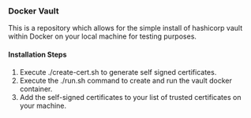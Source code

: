 ### Docker Vault ###

This is a repository which allows for the simple install of hashicorp vault within Docker on your local machine for testing purposes. 

#### Installation Steps ####

1. Execute ./create-cert.sh to generate self signed certificates.
2. Execute the ./run.sh command to create and run the vault docker container. 
3. Add the self-signed certificates to your list of trusted certificates on your machine.